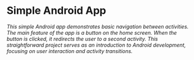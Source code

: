 # Simple Android App

*This simple Android app demonstrates basic navigation between activities.
The main feature of the app is a button on the home screen. When the button
is clicked, it redirects the user to a second activity. This straightforward
project serves as an introduction to Android development, focusing on user 
interaction and activity transitions.*
